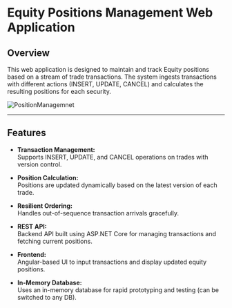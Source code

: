 # Equity Positions Management Web Application

## Overview

This web application is designed to maintain and track Equity positions based on a stream of trade transactions. The system ingests transactions with different actions (INSERT, UPDATE, CANCEL) and calculates the resulting positions for each security.

![PositionManagemnet](https://github.com/user-attachments/assets/805c4e46-a276-49e4-8bad-184d67673ceb)

---

## Features

- **Transaction Management:**  
  Supports INSERT, UPDATE, and CANCEL operations on trades with version control.

- **Position Calculation:**  
  Positions are updated dynamically based on the latest version of each trade.

- **Resilient Ordering:**  
  Handles out-of-sequence transaction arrivals gracefully.

- **REST API:**  
  Backend API built using ASP.NET Core for managing transactions and fetching current positions.

- **Frontend:**  
  Angular-based UI to input transactions and display updated equity positions.

- **In-Memory Database:**  
  Uses an in-memory database for rapid prototyping and testing (can be switched to any DB).
